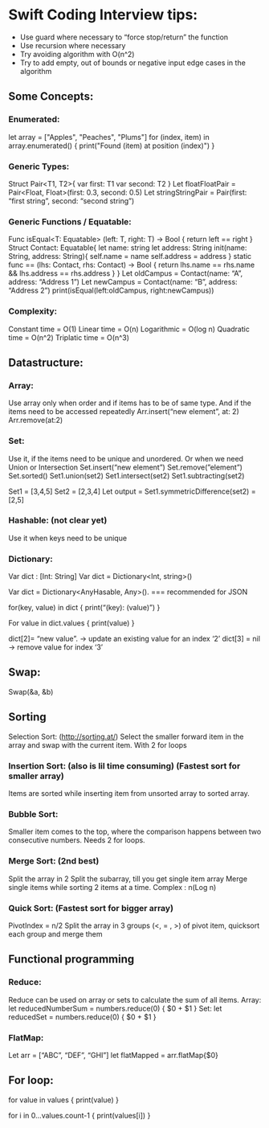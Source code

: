 # Swift Coding Interview tips:

- Use guard where necessary to “force stop/return” the function 
- Use recursion where necessary
- Try avoiding algorithm with O(n^2)
- Try to add empty, out of bounds or negative input edge cases in the algorithm

## Some Concepts:
### Enumerated:
let array = ["Apples", "Peaches", "Plums"]
for (index, item) in array.enumerated() {
    print("Found \(item) at position \(index)")
}

### Generic Types:
Struct Pair<T1, T2>{
	var first: T1
	var second: T2
}
Let floatFloatPair = Pair<Float, Float>(first: 0.3, second: 0.5)
Let stringStringPair = Pair(first: “first string”, second: “second string”)

### Generic Functions / Equatable:
Func isEqual<T: Equatable> (left: T, right: T) -> Bool {
	return left == right
}
Struct Contact: Equatable{
	let name: string
	let address: String
	init(name: String, address: String){
		self.name = name
		self.address = address
	}
	static func == (lhs: Contact, rhs: Contact) -> Bool {
		return lhs.name == rhs.name && lhs.address == rhs.address 
	}
}
Let oldCampus = Contact(name: “A”, address: “Address 1”)
Let newCampus = Contact(name: “B”, address: “Address 2”)
print(isEqual(left:oldCampus, right:newCampus))

### Complexity:
Constant time = O(1)
Linear time = O(n)
Logarithmic = O(log n)
Quadratic time = O(n^2)
Triplatic time = O(n^3)

## Datastructure:
### Array:
Use array only when order and if items has to be of same type. And if the items need to be accessed repeatedly
Arr.insert(“new element”, at: 2)
Arr.remove(at:2)

### Set:
Use it, if the items need to be unique and unordered. Or when we need Union or Intersection
Set.insert(“new element”)
Set.remove(”element”)
Set.sorted()
Set1.union(set2)
Set1.intersect(set2)
Set1.subtracting(set2)

Set1 = [3,4,5]
Set2 = [2,3,4]
Let output = Set1.symmetricDifference(set2) = [2,5]

### Hashable: (not clear yet)
Use it when keys need to be unique

### Dictionary:
Var dict : [Int: String]
Var dict = Dictionary<Int, string>()

Var dict = Dictionary<AnyHasable, Any>().           === recommended for JSON

for(key, value) in dict {
	print(“\(key): \(value)”)
}

For value in dict.values {
	print(value)
}

dict[2]= “new value”.     -> update an existing value for an index ‘2’
dict[3] = nil   -> remove value for index ‘3’

## Swap:
Swap(&a, &b)

## Sorting
Selection Sort: (http://sorting.at/) Select the smaller forward item in the array and swap with the current item. With 2 for loops

### Insertion Sort: (also is lil time consuming) (Fastest sort for smaller array)
Items are sorted while inserting item from unsorted array to sorted array.

### Bubble Sort: 
Smaller item comes to the top, where the comparison happens between two consecutive numbers. Needs 2 for loops.

### Merge Sort: (2nd best)
Split the array in 2
Split the subarray, till you get single item array
Merge single items while sorting 2 items at a time. Complex : n(Log n)

### Quick Sort: (Fastest sort for bigger array)
PivotIndex = n/2
Split the array in 3 groups (<, = , >) of pivot item, quicksort each group and merge them



## Functional programming
### Reduce:
Reduce can be used on array or sets to calculate the sum of all items.
Array: let reducedNumberSum = numbers.reduce(0) { $0 + $1 }
Set: let reducedSet = numbers.reduce(0) { $0 + $1 }

### FlatMap:
Let arr = [“ABC”, “DEF”, “GHI”]
let flatMapped = arr.flatMap{$0}

## For loop:
for value in values {
  print(value)
}

for i in 0...values.count-1 {
  print(values[i])
}
